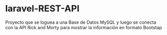 # laravel-REST-API
Proyecto que se loguea a una Base de Datos MySQL y luego se conecta con la API Rick and Morty para mostrar la información en formato Bootstap 

